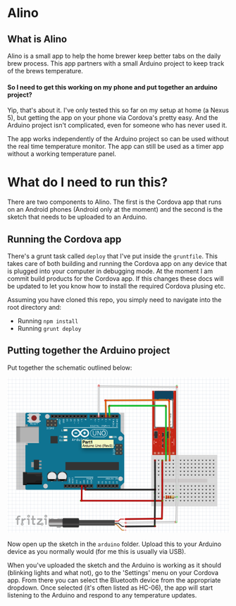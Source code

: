 Alino
=====

## What is Alino

Alino is a small app to help the home brewer keep better tabs on the daily brew process. This app partners with a small Arduino project to keep track of the brews temperature. 

#### So I need to get this working on my phone and put together an arduino project?

Yip, that's about it. I've only tested this so far on my setup at home (a Nexus 5), but getting the app on your phone via Cordova's pretty easy. And the Arduino project isn't complicated, even for someone who has never used it.

The app works independently of the Arduino project so can be used without the real time temperature monitor. The app can still be used as a timer app without a working temperature panel.

# What do I need to run this?

There are two components to Alino. The first is the Cordova app that runs on an Android phones (Android only at the moment) and the second is the sketch that needs to be uploaded to an Arduino.

## Running the Cordova app

There's a grunt task called `deploy` that I've put inside the `gruntfile`. This takes care of both building and running the Cordova app on any device that is plugged into your computer in debugging mode. At the moment I am commit build products for the Cordova app. If this changes these docs will be updated to let you know how to install the required Cordova plusing etc.

Assuming you have cloned this repo, you simply need to navigate into the root directory and:

 * Running `npm install`
 * Running `grunt deploy`

## Putting together the Arduino project

Put together the schematic outlined below:

![](arduino/sketch.png)

Now open up the sketch in the `arduino` folder. Upload this to your Arduino device as you normally would (for me this is usually via USB).

When you've uploaded the sketch and the Arduino is working as it should (blinking lights and what not), go to the 'Settings' menu on your Cordova app. From there you can select the Bluetooth device from the appropriate dropdown. Once selected (it's often listed as HC-06), the app will start listening to the Arduino and respond to any temperature updates.







